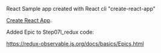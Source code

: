 React Sample app created with React cli "create-react-app"


[Create React App](https://github.com/facebookincubator/create-react-app).

Added Epic to Step07l_redux code:

https://redux-observable.js.org/docs/basics/Epics.html